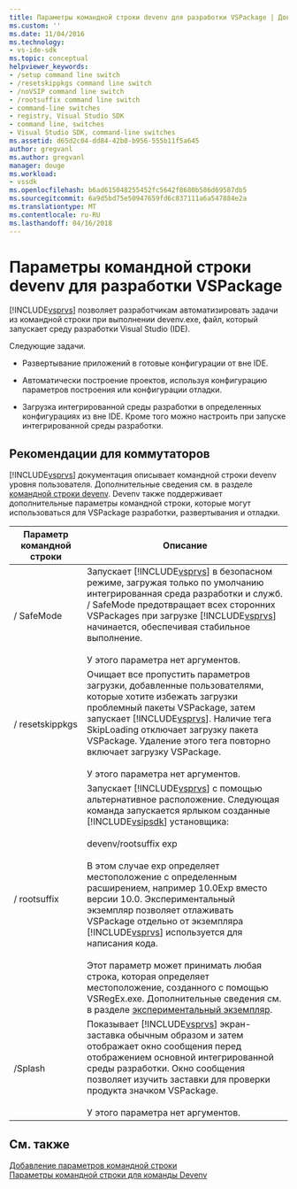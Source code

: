```yaml
---
title: Параметры командной строки devenv для разработки VSPackage | Документы Microsoft
ms.custom: ''
ms.date: 11/04/2016
ms.technology:
- vs-ide-sdk
ms.topic: conceptual
helpviewer_keywords:
- /setup command line switch
- /resetskippkgs command line switch
- /noVSIP command line switch
- /rootsuffix command line switch
- command-line switches
- registry, Visual Studio SDK
- command line, switches
- Visual Studio SDK, command-line switches
ms.assetid: d65d2c04-dd84-42b0-b956-555b11f5a645
author: gregvanl
ms.author: gregvanl
manager: douge
ms.workload:
- vssdk
ms.openlocfilehash: b6ad615048255452fc5642f8680b586d69587db5
ms.sourcegitcommit: 6a9d5bd75e50947659fd6c837111a6a547884e2a
ms.translationtype: MT
ms.contentlocale: ru-RU
ms.lasthandoff: 04/16/2018
---
```

# <a name="devenv-command-line-switches-for-vspackage-development"></a>Параметры командной строки devenv для разработки VSPackage
[!INCLUDE[vsprvs](../code-quality/includes/vsprvs_md.md)] позволяет разработчикам автоматизировать задачи из командной строки при выполнении devenv.exe, файл, который запускает среду разработки Visual Studio (IDE).  
  
 Следующие задачи.  
  
-   Развертывание приложений в готовые конфигурации от вне IDE.  
  
-   Автоматически построение проектов, используя конфигурацию параметров построения или конфигурации отладки.  
  
-   Загрузка интегрированной среды разработки в определенных конфигурациях из вне IDE. Кроме того можно настроить при запуске интегрированной среды разработки.  
  
## <a name="guidelines-for-switches"></a>Рекомендации для коммутаторов  
 [!INCLUDE[vsprvs](../code-quality/includes/vsprvs_md.md)] документация описывает командной строки devenv уровня пользователя. Дополнительные сведения см. в разделе [командной строки devenv](../ide/reference/devenv-command-line-switches.md). Devenv также поддерживает дополнительные параметры командной строки, которые могут использоваться для VSPackage разработки, развертывания и отладки.  
  
|Параметр командной строки|Описание|  
|--------------------------|-----------------|  
|/ SafeMode|Запускает [!INCLUDE[vsprvs](../code-quality/includes/vsprvs_md.md)] в безопасном режиме, загружая только по умолчанию интегрированная среда разработки и служб. / SafeMode предотвращает всех сторонних VSPackages при загрузке [!INCLUDE[vsprvs](../code-quality/includes/vsprvs_md.md)] начинается, обеспечивая стабильное выполнение.<br /><br /> У этого параметра нет аргументов.|  
|/ resetskippkgs|Очищает все пропустить параметров загрузки, добавленные пользователями, которые хотите избежать загрузки проблемный пакеты VSPackage, затем запускает [!INCLUDE[vsprvs](../code-quality/includes/vsprvs_md.md)]. Наличие тега SkipLoading отключает загрузку пакета VSPackage. Удаление этого тега повторно включает загрузку VSPackage.<br /><br /> У этого параметра нет аргументов.|  
|/ rootsuffix|Запускает [!INCLUDE[vsprvs](../code-quality/includes/vsprvs_md.md)] с помощью альтернативное расположение. Следующая команда запускается ярлыком созданные [!INCLUDE[vsipsdk](../extensibility/includes/vsipsdk_md.md)] установщика:<br /><br /> devenv/rootsuffix exp<br /><br /> В этом случае exp определяет местоположение с определенным расширением, например 10.0Exp вместо версии 10.0. Экспериментальный экземпляр позволяет отлаживать VSPackage отдельно от экземпляра [!INCLUDE[vsprvs](../code-quality/includes/vsprvs_md.md)] используется для написания кода.<br /><br /> Этот параметр может принимать любая строка, которая определяет местоположение, созданного с помощью VSRegEx.exe. Дополнительные сведения см. в разделе [экспериментальный экземпляр](../extensibility/the-experimental-instance.md).|  
|/Splash|Показывает [!INCLUDE[vsprvs](../code-quality/includes/vsprvs_md.md)] экран-заставка обычным образом и затем отображает окно сообщения перед отображением основной интегрированной среды разработки. Окно сообщения позволяет изучить заставки для проверки продукта значком VSPackage.<br /><br /> У этого параметра нет аргументов.|  
  
## <a name="see-also"></a>См. также  
 [Добавление параметров командной строки](../extensibility/adding-command-line-switches.md)   
 [Параметры командной строки для команды Devenv](../ide/reference/devenv-command-line-switches.md)
